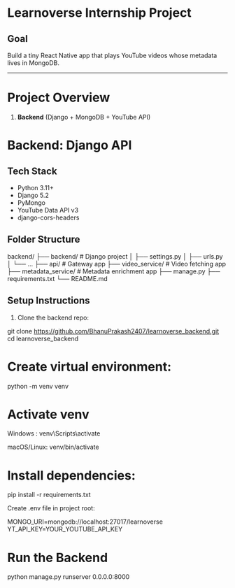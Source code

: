 # Learnoverse Internship Project

## Goal
Build a tiny React Native app that plays YouTube videos whose metadata lives in MongoDB.

---

# Project Overview

1. **Backend** (Django + MongoDB + YouTube API)


# Backend: Django API

## Tech Stack
- Python 3.11+
- Django 5.2
- PyMongo
- YouTube Data API v3
- django-cors-headers

## Folder Structure

backend/
├── backend/ # Django project
│ ├── settings.py
│ ├── urls.py
│ └── ...
├── api/ # Gateway app
├── video_service/ # Video fetching app
├── metadata_service/ # Metadata enrichment app
├── manage.py
├── requirements.txt
└── README.md

## Setup Instructions

1. Clone the backend repo:

git clone https://github.com/BhanuPrakash2407/learnoverse_backend.git
cd learnoverse_backend

# Create virtual environment:
  python -m venv venv
# Activate venv
Windows : venv\Scripts\activate

macOS/Linux: venv/bin/activate

# Install dependencies:

pip install -r requirements.txt

Create .env file in project root:

MONGO_URI=mongodb://localhost:27017/learnoverse
YT_API_KEY=YOUR_YOUTUBE_API_KEY

# Run the Backend

python manage.py runserver 0.0.0.0:8000

